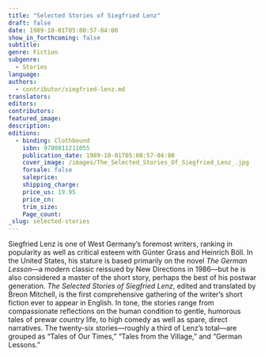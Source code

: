 ```yaml
---
title: "Selected Stories of Siegfried Lenz"
draft: false
date: 1989-10-01T05:00:57-04:00
show_in_forthcoming: false
subtitle:
genre: Fiction
subgenre:
  - Stories
language:
authors:
  - contributor/siegfried-lenz.md
translators:
editors:
contributors:
featured_image:
description:
editions:
  - binding: Clothbound
    isbn: 9780811211055
    publication_date: 1989-10-01T05:00:57-04:00
    cover_image: /images/The_Selected_Stories_Of_Siegfried_Lenz_.jpg
    forsale: false
    saleprice:
    shipping_charge:
    price_us: 19.95
    price_cn:
    trim_size:
    Page_count:
_slug: selected-stories
---
```


Siegfried Lenz is one of West Germany’s foremost writers, ranking in popularity as well as critical esteem with Günter Grass and Heinrich Böll. In the United States, his stature is based primarily on the novel _The German Lesson_—a modern classic reissued by New Directions in 1986—but he is also considered a master of the short story, perhaps the best of his postwar generation. _The Selected Stories of Siegfried Lenz_, edited and translated by Breon Mitchell, is the first comprehensive gathering of the writer’s short fiction ever to appear in English. In tone, the stories range from compassionate reflections on the human condition to gentle, humorous tales of prewar country life, to high comedy as well as spare, direct narratives. The twenty-six stories—roughly a third of Lenz’s total—are grouped as “Tales of Our Times,” “Tales from the Village,” and “German Lessons.”


